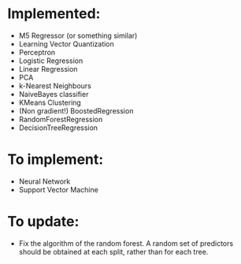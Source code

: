 # Implemented:
- M5 Regressor (or something similar)
- Learning Vector Quantization
- Perceptron
- Logistic Regression
- Linear Regression
- PCA
- k-Nearest Neighbours
- NaiveBayes classifier
- KMeans Clustering
- (Non gradient!) BoostedRegression
- RandomForestRegression
- DecisionTreeRegression

# To implement:
- Neural Network
- Support Vector Machine

# To update:
- Fix the algorithm of the random forest. A random set of predictors should be obtained at each split, rather than for each tree.
